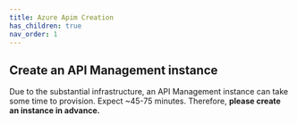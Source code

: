 ```yaml
---
title: Azure Apim Creation
has_children: true
nav_order: 1
---
```



## Create an API Management instance

Due to the substantial infrastructure, an API Management instance can take some time to provision. Expect ~45-75 minutes. Therefore, **please create an instance in advance.**